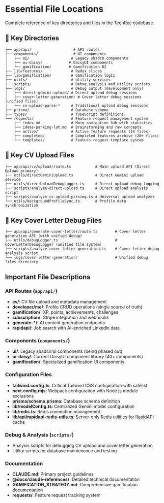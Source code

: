 # Essential File Locations

Complete reference of key directories and files in the TechRec codebase.

## 📁 Key Directories

```
├── app/api/                   # API routes
├── components/                # UI components
│   ├── ui/                   # Legacy shadcn components
│   ├── ui-daisy/            # DaisyUI components
│   └── gamification/        # Gamification UI
├── lib/features/             # Redux slices
├── lib/gamification/         # Gamification logic
├── utils/                    # Utility services
├── scripts/                  # Debug analysis and utility scripts
├── logs/                     # Debug output (development only)
│   ├── direct-gemini-upload/ # Direct upload debug sessions
│   ├── cover-letter-generation/ # Cover letter debug sessions (unified files)
│   └── cv-upload-parse-*     # Traditional upload debug sessions
├── prisma/                   # Database schema
├── types/                    # TypeScript definitions
└── requests/                 # Feature request management system
    ├── index.md              # Main navigation hub with statistics
    ├── ideas-parking-lot.md  # Brainstorming and raw concepts  
    ├── active/               # Active feature requests (14 files)
    ├── completed/            # Completed features archive (20+ files)
    └── templates/            # Feature request template system
```

## 📁 Key CV Upload Files

```
├── app/api/cv/upload/route.ts           # Main upload API (Direct Upload primary)
├── utils/directGeminiUpload.ts          # Direct Gemini upload service
├── utils/directUploadDebugLogger.ts     # Direct upload debug logging
├── scripts/analyze-direct-upload.ts     # Direct upload analysis script
├── scripts/analyze-cv-upload-parsing.ts # Universal upload analyzer
└── utils/backgroundProfileSync.ts       # Profile data synchronization
```

## 📁 Key Cover Letter Debug Files

```
├── app/api/generate-cover-letter/route.ts        # Cover letter generation API (with unified debug)
├── utils/debugLogger.ts                          # CoverLetterDebugLogger (unified file system)
├── scripts/analyze-cover-letter-generation.ts    # Cover letter debug analysis script
└── logs/cover-letter-generation/                 # Unified debug files directory
```

## Important File Descriptions

### API Routes (`app/api/`)
- **cv/**: CV file upload and metadata management
- **developer/me/**: Profile CRUD operations (single source of truth)
- **gamification/**: XP, points, achievements, challenges
- **subscription/**: Stripe integration and webhooks
- **generate-*/**: AI content generation endpoints
- **rapidapi/**: Job search with AI-enriched LinkedIn data

### Components (`components/`)
- **ui/**: Legacy shadcn/ui components (being phased out)
- **ui-daisy/**: Current DaisyUI component library (40+ components)
- **gamification/**: Specialized gamification UI components

### Configuration Files
- **tailwind.config.ts**: Critical Tailwind CSS configuration with safelist
- **next.config.mjs**: Webpack configuration with Node.js module exclusions
- **prisma/schema.prisma**: Database schema definition
- **lib/modelConfig.ts**: Centralized Gemini model configuration
- **lib/redis.ts**: Redis connection management
- **lib/api/rapidapi-redis-utils.ts**: Server-only Redis utilities for RapidAPI cache

### Debug & Analysis (`scripts/`)
- Analysis scripts for debugging CV upload and cover letter generation
- Utility scripts for database maintenance and testing

### Documentation
- **CLAUDE.md**: Primary project guidelines
- **@docs/claude-references/**: Detailed technical documentation
- **GAMIFICATION_STRATEGY.md**: Comprehensive gamification documentation
- **requests/**: Feature request tracking system